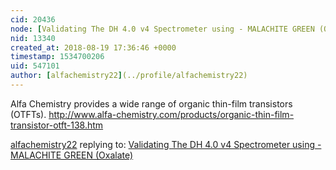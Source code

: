 ```yaml
---
cid: 20436
node: [Validating The DH 4.0 v4 Spectrometer using - MALACHITE GREEN (Oxalate)](../notes/dhaffnersr/08-08-2016/validating-the-dh-4-0-v4-spectrometer-using-malachite-green-oxalate)
nid: 13340
created_at: 2018-08-19 17:36:46 +0000
timestamp: 1534700206
uid: 547101
author: [alfachemistry22](../profile/alfachemistry22)
---
```


Alfa Chemistry provides a wide range of organic thin-film transistors (OTFTs).
http://www.alfa-chemistry.com/products/organic-thin-film-transistor-otft-138.htm






[alfachemistry22](../profile/alfachemistry22) replying to: [Validating The DH 4.0 v4 Spectrometer using - MALACHITE GREEN (Oxalate)](../notes/dhaffnersr/08-08-2016/validating-the-dh-4-0-v4-spectrometer-using-malachite-green-oxalate)

